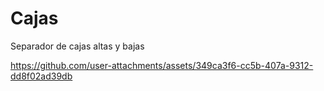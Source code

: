 # Cajas
Separador de cajas altas y bajas


https://github.com/user-attachments/assets/349ca3f6-cc5b-407a-9312-dd8f02ad39db

